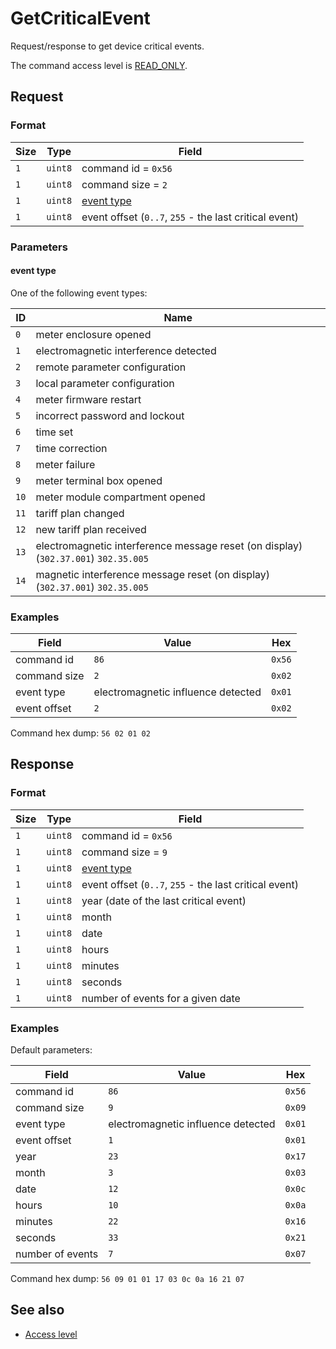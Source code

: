 # GetCriticalEvent

Request/response to get device critical events.

The command access level is [READ_ONLY](../basics.md#command-access-level).


## Request

### Format

| Size | Type    | Field                                                  |
| ---- | ------- | ------------------------------------------------------ |
| `1`  | `uint8` | command id = `0x56`                                    |
| `1`  | `uint8` | command size = `2`                                     |
| `1`  | `uint8` | [event type](#event-type)                              |
| `1`  | `uint8` | event offset (`0..7`, `255` - the last critical event) |

### Parameters

#### **event type**

One of the following event types:

| ID   | Name                                                                                |
| ---- | ----------------------------------------------------------------------------------- |
| `0`  | meter enclosure opened                                                              |
| `1`  | electromagnetic interference detected                                               |
| `2`  | remote parameter configuration                                                      |
| `3`  | local parameter configuration                                                       |
| `4`  | meter firmware restart                                                              |
| `5`  | incorrect password and lockout                                                      |
| `6`  | time set                                                                            |
| `7`  | time correction                                                                     |
| `8`  | meter failure                                                                       |
| `9`  | meter terminal box opened                                                           |
| `10` | meter module compartment opened                                                     |
| `11` | tariff plan changed                                                                 |
| `12` | new tariff plan received                                                            |
| `13` | electromagnetic interference message reset (on display) (`302.37.001`) `302.35.005` |
| `14` | magnetic interference message reset (on display) (`302.37.001`) `302.35.005`        |


### Examples

| Field        | Value                              | Hex    |
| ------------ | ---------------------------------- | ------ |
| command id   | `86`                               | `0x56` |
| command size | `2`                                | `0x02` |
| event type   | electromagnetic influence detected | `0x01` |
| event offset | `2`                                | `0x02` |

Command hex dump: `56 02 01 02`


## Response

### Format

| Size | Type    | Field                                                  |
| ---- | ------- | ------------------------------------------------------ |
| `1`  | `uint8` | command id = `0x56`                                    |
| `1`  | `uint8` | command size = `9`                                     |
| `1`  | `uint8` | [event type](#event-type)                              |
| `1`  | `uint8` | event offset (`0..7`, `255` - the last critical event) |
| `1`  | `uint8` | year (date of the last critical event)                 |
| `1`  | `uint8` | month                                                  |
| `1`  | `uint8` | date                                                   |
| `1`  | `uint8` | hours                                                  |
| `1`  | `uint8` | minutes                                                |
| `1`  | `uint8` | seconds                                                |
| `1`  | `uint8` | number of events for a given date                      |

### Examples

Default parameters:

| Field            | Value                              | Hex    |
| ---------------- | ---------------------------------- | ------ |
| command id       | `86`                               | `0x56` |
| command size     | `9`                                | `0x09` |
| event type       | electromagnetic influence detected | `0x01` |
| event offset     | `1`                                | `0x01` |
| year             | `23`                               | `0x17` |
| month            | `3`                                | `0x03` |
| date             | `12`                               | `0x0c` |
| hours            | `10`                               | `0x0a` |
| minutes          | `22`                               | `0x16` |
| seconds          | `33`                               | `0x21` |
| number of events | `7`                                | `0x07` |

Command hex dump: `56 09 01 01 17 03 0c 0a 16 21 07`


## See also

* [Access level](../basics.md#command-access-level)
